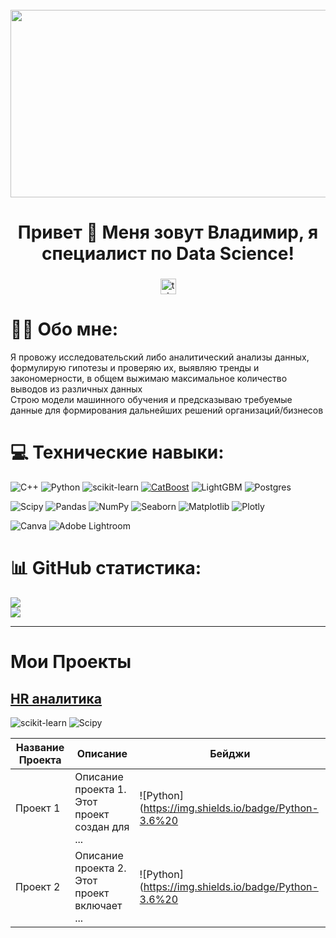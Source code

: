 <br clear="both">

<div align="center">
  <img height="300" width="600" src="https://user-images.githubusercontent.com/74038190/225813708-98b745f2-7d22-48cf-9150-083f1b00d6c9.gif"  />
</div>

###

<h1 align="center">Привет 👋 Меня зовут Владимир, я специалист по Data Science!</h1>

###

<div align="center">
  <a href="https://t.me/vovankalinovskii" target="_blank">
    <img src="https://img.shields.io/static/v1?message=Telegram&logo=telegram&label=&color=2CA5E0&logoColor=white&labelColor=&style=for-the-badge" height="25" alt="telegram logo"  />
  </a>
</div>

###

# 🧑‍💻 Обо мне:
Я провожу исследовательский либо аналитический анализы данных, формулирую гипотезы и проверяю их, выявляю тренды и закономерности, в общем выжимаю максимальное количество выводов из различных данных       
Строю модели машинного обучения и предсказываю требуемые данные для формирования дальнейших решений организаций/бизнесов


# 💻 Технические навыки:
![C++](https://img.shields.io/badge/c++-%2300599C.svg?style=for-the-badge&logo=c%2B%2B&logoColor=white) 
![Python](https://img.shields.io/badge/python-3670A0?style=for-the-badge&logo=python&logoColor=ffdd54)
![scikit-learn](https://img.shields.io/badge/scikit--learn-%23F7931E.svg?style=for-the-badge&logo=scikit-learn&logoColor=white)
[![CatBoost](https://img.shields.io/badge/CatBoost-%232671E5.svg?style=for-the-badge&logo=catboost&logoColor=white)](https://catboost.ai/)
![LightGBM](https://img.shields.io/badge/LightGBM-%2364B02E.svg?style=for-the-badge&logo=lightgbm&logoColor=white)
![Postgres](https://img.shields.io/badge/postgres-%23316192.svg?style=for-the-badge&logo=postgresql&logoColor=white) 

![Scipy](https://img.shields.io/badge/SciPy-%230C55A5.svg?style=for-the-badge&logo=scipy&logoColor=%white)
![Pandas](https://img.shields.io/badge/pandas-%23150458.svg?style=for-the-badge&logo=pandas&logoColor=white) 
![NumPy](https://img.shields.io/badge/numpy-%23013243.svg?style=for-the-badge&logo=numpy&logoColor=white) 
![Seaborn](https://img.shields.io/badge/Seaborn-%230095D5.svg?style=for-the-badge&logo=seaborn&logoColor=white)
![Matplotlib](https://img.shields.io/badge/Matplotlib-%23ffffff.svg?style=for-the-badge&logo=Matplotlib&logoColor=black) 
![Plotly](https://img.shields.io/badge/Plotly-%233F4F75.svg?style=for-the-badge&logo=plotly&logoColor=white) 

![Canva](https://img.shields.io/badge/Canva-%2300C4CC.svg?style=for-the-badge&logo=Canva&logoColor=white) 
![Adobe Lightroom](https://img.shields.io/badge/Adobe%20Lightroom-31A8FF.svg?style=for-the-badge&logo=Adobe%20Lightroom&logoColor=white) 


# 📊 GitHub статистика:
![](https://github-readme-streak-stats.herokuapp.com/?user=underplintus&theme=radical&hide_border=false)<br/>
![](https://github-readme-stats.vercel.app/api/top-langs/?username=underplintus&theme=radical&hide_border=false&include_all_commits=false&count_private=false&layout=compact)

          
---
# Мои Проекты

## [HR аналитика](https://github.com/underplintus/Portfolio/blob/main/HR/HR.ipynb)

![scikit-learn](https://img.shields.io/badge/scikit--learn-%23F7931E.svg?style=for-the-badge&logo=scikit-learn&logoColor=white)
![Scipy](https://img.shields.io/badge/SciPy-%230C55A5.svg?style=for-the-badge&logo=scipy&logoColor=%white)





| Название Проекта | Описание       | Бейджи                                             |
|------------------|----------------|----------------------------------------------------|
| Проект 1         | Описание проекта 1. Этот проект создан для ... | ![Python](https://img.shields.io/badge/Python-3.6%20|%203.7%20|%203.8-blue) ![scikit-learn](https://img.shields.io/badge/scikit--learn-0.24.1-orange) |
| Проект 2         | Описание проекта 2. Этот проект включает ...    | ![Python](https://img.shields.io/badge/Python-3.6%20|%203.7%20|%203.8-blue) ![scikit-learn](https://img.shields.io/badge/scikit--learn-0.24.1-orange) |
